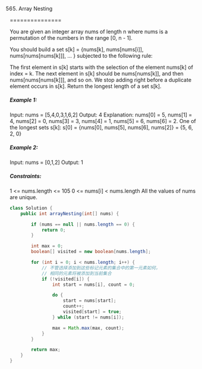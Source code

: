 565. Array Nesting

===============

You are given an integer array nums of length n where nums is a permutation of the numbers in the range [0, n - 1].

You should build a set s[k] = {nums[k], nums[nums[i]], nums[nums[nums[k]]], ... } subjected to the following rule:

The first element in s[k] starts with the selection of the element nums[k] of index = k.
The next element in s[k] should be nums[nums[k]], and then nums[nums[nums[k]]], and so on.
We stop adding right before a duplicate element occurs in s[k].
Return the longest length of a set s[k].

##### Example 1:

Input: nums = [5,4,0,3,1,6,2]
Output: 4
Explanation: 
nums[0] = 5, nums[1] = 4, nums[2] = 0, nums[3] = 3, nums[4] = 1, nums[5] = 6, nums[6] = 2.
One of the longest sets s[k]:
s[0] = {nums[0], nums[5], nums[6], nums[2]} = {5, 6, 2, 0}

##### Example 2:

Input: nums = [0,1,2]
Output: 1

##### Constraints:

1 <= nums.length <= 105
0 <= nums[i] < nums.length
All the values of nums are unique.

```java
class Solution {
    public int arrayNesting(int[] nums) {

        if (nums == null || nums.length == 0) {
            return 0;
        }

        int max = 0;
        boolean[] visited = new boolean[nums.length];

        for (int i = 0; i < nums.length; i++) {
            // 不管选择添加到这些标记元素的集合中的第一元素如何，
            // 相同的元素将被添加到当前集合
            if (!visited[i]) {
                int start = nums[i], count = 0;

                do {
                    start = nums[start];
                    count++;
                    visited[start] = true;
                } while (start != nums[i]);

                max = Math.max(max, count);
            }
        }

        return max;
    }
}
```

